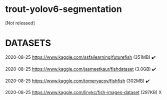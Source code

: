 # trout-yolov6-segmentation
[Not released]



# DATASETS

2020-08-25 https://www.kaggle.com/ssfailearning/futurefish (351MB) ✔️

2020-08-25 https://www.kaggle.com/jasmeetkaur/fishdataset (3.0GB) ✔️

2020-08-25 https://www.kaggle.com/tomeryacov/fishfish (302MB) ✔️

2020-08-25 https://www.kaggle.com/linykc/fish-images-dataset (297KB) X
